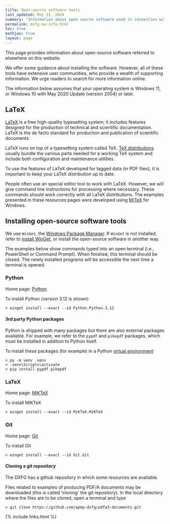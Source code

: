 ```yaml
---
title: Open-source software tools
last_updated: May 31, 2024
summary: "Information about open source software used in connection with DXFG Resources"
permalink: dxfg-sw-info.html
toc: true
mathjax: true
layout: page
---
```

This page provides information about open-source software referred to elsewhere on this website. 

We offer some guidance about installing the software.
However, all of these tools have extensive user communities, who provide a wealth of supporting information.
We urge readers to search for more information online. 

The information below assumes that your operating system is Windows 11, or Windows 10 with May 2020 Update (version 2004) or later. 

## LaTeX

[LaTeX](https://www.latex-project.org/) is a free high-quality typesetting system; it includes features designed for the production of technical and scientific documentation. LaTeX is the de facto standard for production and publication of scientific documents. 

LaTeX runs on top of a typesetting system called TeX. [TeX distributions](https://www.latex-project.org/get/#tex-distributions) usually bundle the various parts needed for a working TeX system and include both configuration and maintenance utilities. 

To use the features of LaTeX developed for tagged data (in PDF files), it is important to keep your LaTeX distribution up to date.

People often use an special editor tool to work with LaTeX. However, we will give command line instructions for processing where necessary. These commands should work correctly with all LaTeX distributions. The examples presented in these resources pages were developed using [MiTeX](https://miktex.org/) for Windows.  



## Installing open-source software tools  
We use `WinGet`, the [Windows Package Manager](https://learn.microsoft.com/en-us/windows/package-manager/).
If `WinGet` is not installed, refer to [install WinGet](https://learn.microsoft.com/en-us/windows/package-manager/winget/#install-winget), or install the open-source software in another way.

The examples below show commands typed into an open terminal (i.e., PowerShell or Command Prompt).
When finished, this terminal should be closed. 
The newly installed programs will be accessible the next time a terminal is opened.

### Python 
Home page: [Python](https://www.python.org/)

To install Python (version 3.12 is shown)
```console
> winget install --exact --id Python.Python.3.12
```

#### 3rd party Python packages
Python is shipped with many packages but there are also external packages available. 
For example, we refer to the `pypdf` and `pikepdf` packages, which must be installed in addition to Python itself. 

To install these packages (for example) in a Python [virtual environment](https://packaging.python.org/en/latest/guides/installing-using-pip-and-virtual-environments/#create-and-use-virtual-environments)
```console
> py -m venv .venv
> .venv\Scripts\activate
> pip install pypdf pikepdf
```

### LaTeX 
Home page: [MiKTeX](https://miktex.org/)

To install MiKTeX
```console
> winget install --exact --id MiKTeX.MiKTeX
```

### Git 
Home page: [Git](https://git-scm.com/)

To install Git
```console
> winget install --exact --id Git.Git
```

#### Cloning a git repository
The DXFG has a github repository in which some resources are available.

Files related to examples of producing PDF/A documents may be downloaded (this is called 'cloning' the git repository).
In the local directory where the files are to be cloned, open a terminal and type
```console
> git clone https://github.com/apmp-dxfg/pdfa3-documents.git
```


{% include links.html %}
